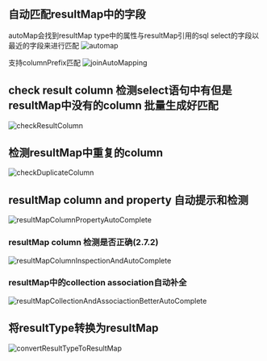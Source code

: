 ## 自动匹配resultMap中的字段
autoMap会找到resultMap type中的属性与resultMap引用的sql select的字段以最近的字段来进行匹配
![automap](https://images.brucege.com/automap.png)

支持columnPrefix匹配
![joinAutoMapping](https://images.brucege.com/joinAutoMapping.gif)

## check result column 检测select语句中有但是resultMap中没有的column 批量生成好匹配
![checkResultColumn](https://images.brucege.com/checkResultMapColumns.gif)

## 检测resultMap中重复的column
![checkDuplicateColumn](https://images.brucege.com/checkDuplicateColumn.png)

## resultMap column and property 自动提示和检测
![resultMapColumnPropertyAutoComplete](https://images.brucege.com/resultMapColumnPropertyAutoComplete.gif)

### resultMap column 检测是否正确(2.7.2)
![resultMapColumnInspectionAndAutoComplete](https://images.brucege.com/resultMapColumnInspectionAndAutoComplete.gif)

### resultMap中的collection association自动补全
![resultMapCollectionAndAssociactionBetterAutoComplete](https://images.brucege.com/resultMapCollectionAndAssociactionBetterAutoComplete.gif)

## 将resultType转换为resultMap
![convertResultTypeToResultMap](https://images.brucege.com/convertResutlTypeToResultMap.png)
